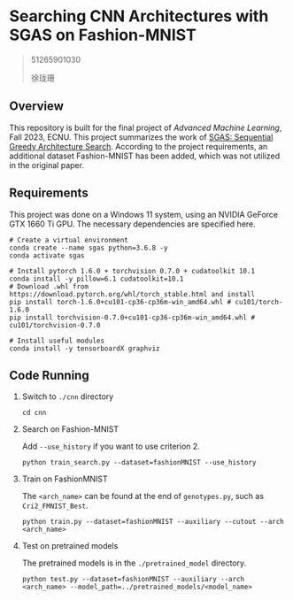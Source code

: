 # Searching CNN Architectures with SGAS on Fashion-MNIST

> 51265901030
>
> 徐珑珊

## Overview

This repository is built for the final project of *Advanced Machine Learning*, Fall 2023, ECNU. 
This project summarizes the work of [SGAS: Sequential Greedy Architecture Search](https://github.com/lightaime/sgas). According to the project requirements, an additional dataset Fashion-MNIST has been added, which was not utilized in the original paper.

## Requirements

This project was done on a Windows 11 system, using an NVIDIA GeForce GTX 1660 Ti GPU. The necessary dependencies are specified here.

```shell
# Create a virtual environment
conda create --name sgas python=3.6.8 -y
conda activate sgas

# Install pytorch 1.6.0 + torchvision 0.7.0 + cudatoolkit 10.1
conda install -y pillow=6.1 cudatoolkit=10.1
# Download .whl from https://download.pytorch.org/whl/torch_stable.html and install
pip install torch-1.6.0+cu101-cp36-cp36m-win_amd64.whl # cu101/torch-1.6.0
pip install torchvision-0.7.0+cu101-cp36-cp36m-win_amd64.whl # cu101/torchvision-0.7.0

# Install useful modules
conda install -y tensorboardX graphviz
```

## Code Running

1. Switch to `./cnn` directory

    ```shell
    cd cnn
    ```

2. Search on Fashion-MNIST

    Add `--use_history` if you want to use criterion 2. 

    ```shell
    python train_search.py --dataset=fashionMNIST --use_history
    ```

3. Train on FashionMNIST

    The `<arch_name>` can be found at the end of `genotypes.py`, such as `Cri2_FMNIST_Best`. 

    ```shell
    python train.py --dataset=fashionMNIST --auxiliary --cutout --arch <arch_name>
    ```

4. Test on pretrained models

    The pretrained models is in the `./pretrained_model` directory. 

    ```shell
    python test.py --dataset=fashionMNIST --auxiliary --arch <arch_name> --model_path=../pretrained_models/<model_name>
    ```
